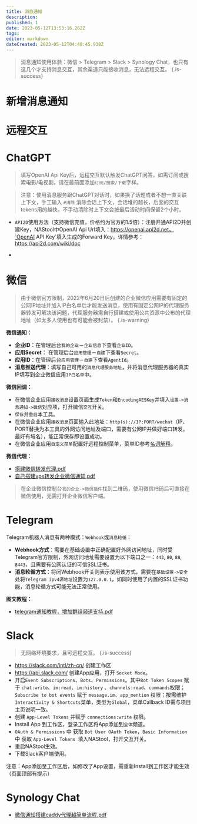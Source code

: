 ```yaml
---
title: 消息通知
description: 
published: 1
date: 2023-05-12T13:53:16.262Z
tags: 
editor: markdown
dateCreated: 2023-05-12T04:48:45.938Z
---
```


> 消息通知使用体验：微信 > Telegram > Slack > Synology Chat，也只有这几个才支持消息交互，其余渠道只能接收消息，无法远程交互。
{.is-success}

# 新增消息通知

# 远程交互

# ChatGPT

> 填写OpenAI Api Key后，远程交互默认触发ChatGPT问答，如需订阅或搜索电影/电视剧，请在最前面添加`订阅/搜索/下载`字样。

> 注意：使用消息服务跟ChatGPT对话时，如果换了话题或者不想一直关联上下文，手工输入 `#清除` 消除会话上下文，会话堆的越长，后面的交互tokens用的越快。不手动清除时上下文会按最后活动时间保留2个小时。

- `API2D`使用方法（支持微信充值，价格约为官方的1.5倍）：注册开通API2D并创建Key，NAStool中OpenAI Api Url填入：https://openai.api2d.net，`OpenAI API Key`填入生成的Forward Key，详情参考：https://api2d.com/wiki/doc

- 

# 微信

> 由于微信官方限制，2022年6月20日后创建的企业微信应用需要有固定的公网IP地址并加入IP白名单后才能发送消息，使用有固定公网IP的代理服务器转发可解决该问题，代理服务器需自行搭建或使用公共资源中公布的代理地址（如太多人使用也有可能会被封禁）。
{.is-warning}

**微信通知：**
- **企业ID**：在管理后台`我的企业`－`企业信息`下查看`企业ID`。
- **应用Secret**： 在管理后台`应用管理`－`自建`下查看`Secret`。
- **应用ID**：在管理后台`应用管理`－`自建`下查看`AgentId`。
- **消息推送代理**：填写自己可用的`消息代理服务地址`，并将消息代理服务器的真实IP填写到企业微信应用`IP白名单`中。

**微信回调：**
- 在微信企业应用`接收消息`设置页面生成`Token`和`EncodingAESKey`并填入`设置->消息通知->微信`对应项，打开微信`交互`开关。
- `保存`并`重启`本工具。
- 在微信企业应用`接收消息`页面输入此地址：`http(s)://IP:PORT/wechat`（IP、PORT替换为本工具的外网访问地址及端口，需要有公网IP并做好端口转发，最好有域名），能正常保存即设置成功。
- 在微信企业应用`自定义菜单`配置好远程控制菜单，菜单ID参考[名词解释](/名词解释)。

**微信代理：**
- [搭建微信转发代理.pdf](/files/搭建微信转发代理_.pdf)
- [自己搭建vps转发企业微信通知.pdf](/files/自己搭建vps转发企业微信通知.pdf)

> 在企业微信控制台`我的企业->微信插件`找到二维码，使用微信扫码后可直接在微信使用，无需打开企业微信客户端。


# Telegram

Telegram机器人消息有两种模式：`Webhook`或`消息轮循`：
- **Webhook方式**：需要在基础设置中正确配置好外网访问地址，同时受Telegram官方限制，外网访问地址需要设置为以下端口之一：`443`, `80`, `88`, `8443`，且需要有公网认证的可信SSL证书。
- **消息轮循方式**：将闭Webhook开关则表示使用该方式，需要在`基础设置->安全`处将`Telegram ipv4源地址`设置为`127.0.0.1`，如同时使用了内置的SSL证书功能，消息轮循方式可能无法正常使用。

**图文教程：**
- [telegram通知教程，增加群组频道支持.pdf](/files/telegram通知教程，增加群组频道支持.pdf)

# Slack

> 无网络环境要求，且可远程交互。
{.is-success}

- https://slack.com/intl/zh-cn/ 创建工作区
- https://api.slack.com/ 创建App应用，打开 `Socket Mode`。
- 开启`Event Subscriptions`、`Bots`、`Permissions`。其中`Bot Token Scopes` 赋于 `chat:write`、`im:read`、`im:history` 、`channels:read`、`commands`权限；`Subscribe to bot events` 赋于 `message.im`、`app_mention` 权限；按需维护`Interactivity & Shortcuts`菜单，类型为`Global`，菜单Callback ID需与项目主页说明一致。
- 创建 `App-Level Tokens` 并赋于 `connections:write` 权限。
- Install App 到工作区，登录工作区将App添加到`全体`频道。
- `OAuth & Permissions` 中 获取 `Bot User OAuth Token`，`Basic Information` 中 获取 `App-Level Tokens `填入NAStool，打开交互开关。
- 重启NAStool生效。
- 下载Slack客户端使用。

注意：App添加至工作区后，如修改了App设置，需重新Install到工作区才能生效（页面顶部有提示）


# Synology Chat
- [微信通知搭建caddy代理超简单流程.pdf](/files/微信通知搭建caddy代理超简单流程.pdf)